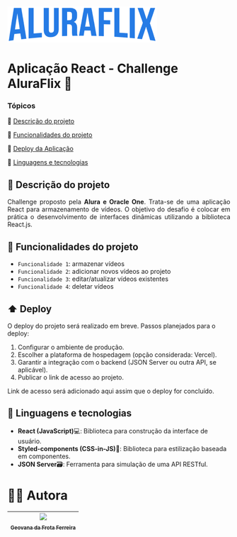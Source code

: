 ![Logo da AluraFlix](https://github.com/vana-cyber/aluraflix/blob/d77a0a74edf1d3239dbd9464a47c9e83aa21165d/src/assets/logo.png)

# Aplicação React - Challenge AluraFlix 🎥

### Tópicos 

:small_blue_diamond: [Descrição do projeto](#memo-descrição-do-projeto)

:small_blue_diamond: [Funcionalidades do projeto](#hammer-funcionalidades-do-projeto)

:small_blue_diamond: [Deploy da Aplicação](#arrow_up-deploy)

:small_blue_diamond: [Linguagens e tecnologias](#wrench-linguagens-e-tecnologias)


## :memo: Descrição do projeto
<p align="justify">Challenge proposto pela <strong>Alura e Oracle One</strong>. Trata-se de uma aplicação React para armazenamento de vídeos. O objetivo do desafio é colocar em prática o desenvolvimento de interfaces dinâmicas utilizando a biblioteca React.js.</p>


## :hammer: Funcionalidades do projeto

- `Funcionalidade 1`: armazenar vídeos
- `Funcionalidade 2`: adicionar novos vídeos ao projeto
- `Funcionalidade 3`: editar/atualizar vídeos existentes
- `Funcionalidade 4`: deletar vídeos


## :arrow_up: Deploy

O deploy do projeto será realizado em breve. Passos planejados para o deploy:

1. Configurar o ambiente de produção.
2. Escolher a plataforma de hospedagem (opção considerada: Vercel).
3. Garantir a integração com o backend (JSON Server ou outra API, se aplicável).
4. Publicar o link de acesso ao projeto.

Link de acesso será adicionado aqui assim que o deploy for concluído.



## :wrench: Linguagens e tecnologias

- <strong>React (JavaScript)</strong>💻: Biblioteca para construção da interface de usuário.
- <strong>Styled-components (CSS-in-JS)</strong>🎨: Biblioteca para estilização baseada em componentes.
- <strong>JSON Server</strong>🗃️: Ferramenta para simulação de uma API RESTful.


# 👩‍💻 Autora

| [<img loading="lazy" src="https://github.com/vana-cyber.png" width=115><br><sub>Geovana da Frota Ferreira</sub>](https://github.com/vana-cyber) |
| :---: |